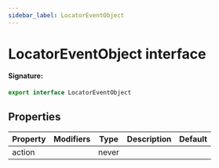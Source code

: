 ```yaml
---
sidebar_label: LocatorEventObject
---
```


# LocatorEventObject interface

#### Signature:

```typescript
export interface LocatorEventObject
```

## Properties

| Property | Modifiers | Type  | Description | Default |
| -------- | --------- | ----- | ----------- | ------- |
| action   |           | never |             |         |
